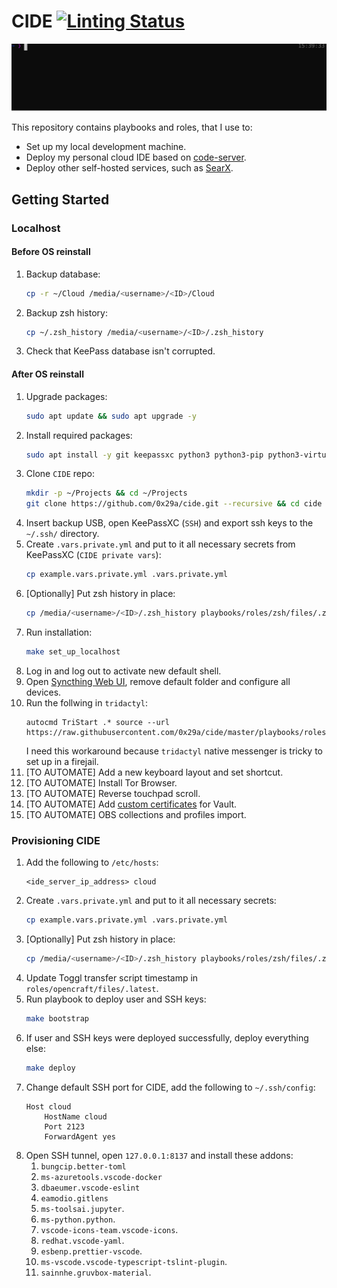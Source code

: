 # CIDE [![Linting Status][linter-image]][linter-url]

![CIDE](./.github/readme-example.svg)

This repository contains playbooks and roles, that I use to:
- Set up my local development machine.
- Deploy my personal cloud IDE based on [code-server](https://github.com/cdr/code-server).
- Deploy other self-hosted services, such as [SearX](https://searx.me/).

## Getting Started 

### Localhost

#### Before OS reinstall

1. Backup database:
    ```sh
    cp -r ~/Cloud /media/<username>/<ID>/Cloud
    ```
1. Backup zsh history:
    ```sh
    cp ~/.zsh_history /media/<username>/<ID>/.zsh_history
    ```
1. Check that KeePass database isn't corrupted.

#### After OS reinstall

1. Upgrade packages:
    ```sh
    sudo apt update && sudo apt upgrade -y
    ```
1. Install required packages:
    ```sh
    sudo apt install -y git keepassxc python3 python3-pip python3-virtualenv make
    ```
1. Clone `CIDE` repo:
    ```sh
    mkdir -p ~/Projects && cd ~/Projects
    git clone https://github.com/0x29a/cide.git --recursive && cd cide
    ```
1. Insert backup USB, open KeePassXC (`SSH`) and export ssh keys to the `~/.ssh/` directory.
1. Create `.vars.private.yml` and put to it all necessary secrets from KeePassXC (`CIDE private vars`):
    ```sh
    cp example.vars.private.yml .vars.private.yml
    ```
1. [Optionally] Put zsh history in place:
    ```sh
    cp /media/<username>/<ID>/.zsh_history playbooks/roles/zsh/files/.zsh_history.localhost
    ```
1. Run installation:
    ```sh
    make set_up_localhost
    ```
1. Log in and log out to activate new default shell.
1. Open [Syncthing Web UI](http://127.0.0.1:8384/), remove default folder and configure all devices.
1. Run the follwing in `tridactyl`:
    ```
    autocmd TriStart .* source --url https://raw.githubusercontent.com/0x29a/cide/master/playbooks/roles/localhost/files/.tridactylrc
    ```
    I need this workaround because `tridactyl` native messenger is tricky to set up in a firejail.
1. [TO AUTOMATE] Add a new keyboard layout and set <Left Shift><Right Shift> shortcut.
1. [TO AUTOMATE] Install Tor Browser.
1. [TO AUTOMATE] Reverse touchpad scroll.
1. [TO AUTOMATE] Add [custom certificates](https://gitlab.com/opencraft/documentation/private/-/tree/master/vault#browser-access) for Vault.
1. [TO AUTOMATE] OBS collections and profiles import.

### Provisioning CIDE

1. Add the following to `/etc/hosts`:
    ```
    <ide_server_ip_address> cloud
    ```
1. Create `.vars.private.yml` and put to it all necessary secrets:
    ```sh
    cp example.vars.private.yml .vars.private.yml
    ```
1. [Optionally] Put zsh history in place:
    ```sh
    cp /media/<username>/<ID>/.zsh_history playbooks/roles/zsh/files/.zsh_history.cloud
    ```
1. Update Toggl transfer script timestamp in `roles/opencraft/files/.latest`.
1. Run playbook to deploy user and SSH keys:
    ```sh
    make bootstrap
    ```
1. If user and SSH keys were deployed successfully, deploy everything else:
    ```sh
    make deploy
    ```
1. Change default SSH port for CIDE, add the following to `~/.ssh/config`:
    ```
    Host cloud
        HostName cloud
        Port 2123
        ForwardAgent yes
    ```
1. Open SSH tunnel, open `127.0.0.1:8137` and install these addons:
    1. `bungcip.better-toml`
    1. `ms-azuretools.vscode-docker`
    1. `dbaeumer.vscode-eslint`
    1. `eamodio.gitlens`
    1. `ms-toolsai.jupyter`.
    1. `ms-python.python`.
    1. `vscode-icons-team.vscode-icons`.
    1. `redhat.vscode-yaml`.
    1. `esbenp.prettier-vscode`.
    1. `ms-vscode.vscode-typescript-tslint-plugin`.
    1. `sainnhe.gruvbox-material`.

<!-- Badges -->

[linter-image]: https://github.com/0x29a/cide/actions/workflows/ansible-lint.yml/badge.svg
[linter-url]: https://github.com/0x29a/cide/actions/workflows/ansible-lint.yml
